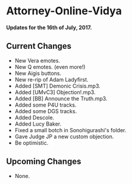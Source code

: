 # Attorney-Online-Vidya
__Updates for the 16th of July, 2017.__

## Current Changes
* New Vera emotes.
* New Q emotes. (even more!)
* New Aigis buttons.
* New re-rip of Adam Ladyfirst.
* Added [SMT] Demonic Crisis.mp3.
* Added [UMvC3] Objection!.mp3.
* Added [BB] Announce the Truth.mp3.
* Added some P4U tracks.
* Added some DGS tracks.
* Added Descole.
* Added Lucy Baker.
* Fixed a small botch in Sonohigurashi's folder.
* Gave Judge JP a new custom objection.
* Be optimistic.

## Upcoming Changes
* None.
